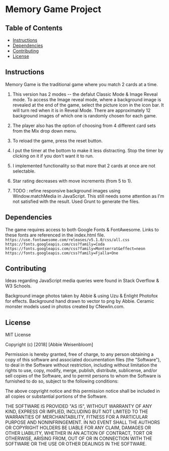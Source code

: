 # Memory Game Project

## Table of Contents
* [Instructions](#instructions)
* [Dependencies](#dependencies)
* [Contributing](#contributing)
* [License](#license)



## Instructions

Memory Game is the traditional game where you match 2 cards at a time.

1. This version has 2 modes -- the defalut Classic Mode & Image Reveal mode.  To access the Image reveal mode, where a background image is revealed at the end of the game, select the picture icon in the icon bar. It will turn red when it is in Reveal Mode. There are approximately 12 background images of which one is randomly chosen for each game.

2. The player also has the option of choosing from 4 different card sets from the Mix drop down menu.

3. To reload the game, press the reset button.

4. I put the timer at the bottom to make it less distracting. Stop the timer by clicking on it if you don't want it to run.

5. I implemented functionality so that more that 2 cards at once are not selectable.

6. Star rating decreases with move increments (from 5 to 1).

7. TODO : refine responsive background images using Window.matchMedia in JavaScript. This still needs some attention as I'm not satisfied with the result. Used Grunt to generate the files. 

## Dependencies
The game requires access to both Google Fonts & FontAwesome. Links to these fonts are referenced in the index.html file.
       ```
       https://use.fontawesome.com/releases/v5.1.0/css/all.css
	   https://fonts.googleapis.com/css?family=Coda
       https://fonts.googleapis.com/css?family=Montserrat&effect=neon
       https://fonts.googleapis.com/css?family=Fjalla+One
       ```


## Contributing

Ideas regarding JavaScript media queries were found in Stack Overflow & W3 Schools.

Background image photos taken by Abbie & using Uzu & Enlight Photofox for effects. Background hand drawn to vector to png by Abbie. Ceramic monster models used in photos created by CNewlin.com.

## License

MIT License

Copyright (c) [2018] [Abbie Weisenbloom]

Permission is hereby granted, free of charge, to any person obtaining a copy
of this software and associated documentation files (the "Software"), to deal
in the Software without restriction, including without limitation the rights
to use, copy, modify, merge, publish, distribute, sublicense, and/or sell
copies of the Software, and to permit persons to whom the Software is
furnished to do so, subject to the following conditions:

The above copyright notice and this permission notice shall be included in all
copies or substantial portions of the Software.

THE SOFTWARE IS PROVIDED "AS IS", WITHOUT WARRANTY OF ANY KIND, EXPRESS OR
IMPLIED, INCLUDING BUT NOT LIMITED TO THE WARRANTIES OF MERCHANTABILITY,
FITNESS FOR A PARTICULAR PURPOSE AND NONINFRINGEMENT. IN NO EVENT SHALL THE
AUTHORS OR COPYRIGHT HOLDERS BE LIABLE FOR ANY CLAIM, DAMAGES OR OTHER
LIABILITY, WHETHER IN AN ACTION OF CONTRACT, TORT OR OTHERWISE, ARISING FROM,
OUT OF OR IN CONNECTION WITH THE SOFTWARE OR THE USE OR OTHER DEALINGS IN THE
SOFTWARE.